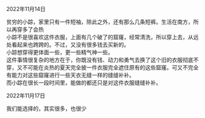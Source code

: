2022年11月14日

贫穷的小踪，家里只有一件短袖，除此之外，还有那么几条短裤。生活在南方，所以再穿多了会热  
小踪不是很喜欢这件衣服，上面有几个破了的窟窿，经常清洗，所以穿上去，从远处看起来也跨跨的。不过，又没有很多钱去买新的。  
小踪想穿得更体面一些，更一些精气神一些。  
这件事情很复杂的地方在于，你既没有钱、动力和勇气去换了这个旧的衣服彻底不穿，又不可能在炎热的夏天完全披一件衣服完全遮住原有的这些窟窿。可又不完全有能力对这些窟窿进行一些天衣无缝一样的缝缝补补。  
而小踪在很长一段时间里，能做的都还只是对这件衣服缝缝补补。



2022年11月17日

我们能选择的，其实很多，也很少


